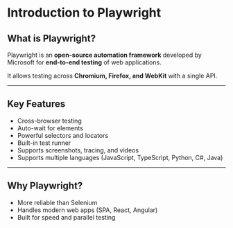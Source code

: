 # Introduction to Playwright

## What is Playwright?

Playwright is an **open-source automation framework** developed by Microsoft for **end-to-end testing** of web applications.

It allows testing across **Chromium, Firefox, and WebKit** with a single API.

---

## Key Features

- Cross-browser testing
- Auto-wait for elements
- Powerful selectors and locators
- Built-in test runner
- Supports screenshots, tracing, and videos
- Supports multiple languages (JavaScript, TypeScript, Python, C#, Java)

---

## Why Playwright?

- More reliable than Selenium
- Handles modern web apps (SPA, React, Angular)
- Built for speed and parallel testing

